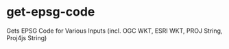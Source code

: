 # get-epsg-code
Gets EPSG Code for Various Inputs (incl. OGC WKT, ESRI WKT, PROJ String, Proj4js String)
